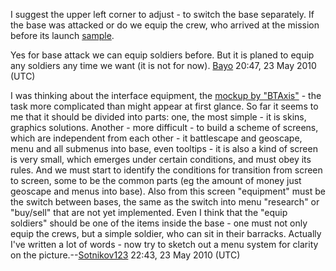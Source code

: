 I suggest the upper left corner to adjust - to switch the base
separately. If the base was attacked or do we equip the crew, who
arrived at the mission before its launch
[sample](http://img-fotki.yandex.ru/get/4212/sotnikov123.0/0_2a3b9_e1d959e8_XL.jpg).


Yes for base attack we can equip soldiers before. But it is planed to
equip any soldiers any time we want (it is not for now).
[Bayo](User:Bayo "wikilink") 20:47, 23 May 2010 (UTC)


I was thinking about the interface equipment, the [mockup by
"BTAxis"](http://ufoai.ninex.info/wiki/index.php/Proposals/New_UI) - the
task more complicated than might appear at first glance. So far it seems
to me that it should be divided into parts: one, the most simple - it is
skins, graphics solutions. Another - more difficult - to build a scheme
of screens, which are independent from each other - it battlescape and
geoscape, menu and all submenus into base, even tooltips - it is also a
kind of screen is very small, which emerges under certain conditions,
and must obey its rules. And we must start to identify the conditions
for transition from screen to screen, some to be the common parts (eg
the amount of money just geoscape and menus into base). Also from this
screen "equipment" must be the switch between bases, the same as the
switch into menu "research" or "buy/sell" that are not yet implemented.
Even I think that the "equip soldiers" should be one of the items inside
the base - one must not only equip the crews, but a simple soldier, who
can sit in their barracks. Actually I've written a lot of words - now
try to sketch out a menu system for clarity on the
picture.--[Sotnikov123](User:Sotnikov123 "wikilink") 22:43, 23 May 2010
(UTC)